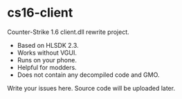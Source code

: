 # cs16-client
Counter-Strike 1.6 client.dll rewrite project.

* Based on HLSDK 2.3. 
* Works without VGUI.
* Runs on your phone.
* Helpful for modders.
* Does not contain any decompiled code and GMO.

Write your issues here. 
Source code will be uploaded later.
